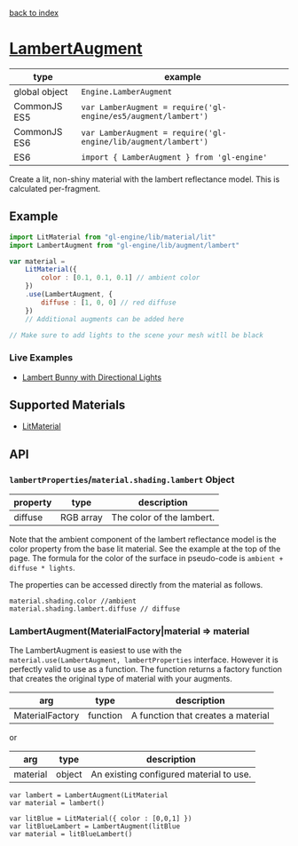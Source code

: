 [back to index](./)
# [LambertAugment](https://github.com/gl-engine/gl-engine/tree/master/lib/augment/lambert)

| type          | example |
| ------------- | ------------------------------------------------------------------ |
| global object | `Engine.LamberAugment`                                               |
| CommonJS ES5  | `var LamberAugment = require('gl-engine/es5/augment/lambert')` |
| CommonJS ES6  | `var LamberAugment = require('gl-engine/lib/augment/lambert')` |
| ES6           | `import { LamberAugment } from 'gl-engine'`                             |

Create a lit, non-shiny material with the lambert reflectance model. This is calculated per-fragment.

## Example

```js
import LitMaterial from "gl-engine/lib/material/lit"
import LambertAugment from "gl-engine/lib/augment/lambert"

var material =
	LitMaterial({
		color : [0.1, 0.1, 0.1] // ambient color
	})
	.use(LambertAugment, {
		diffuse : [1, 0, 0] // red diffuse
	})
	// Additional augments can be added here

// Make sure to add lights to the scene your mesh witll be black
```

### Live Examples

* [Lambert Bunny with Directional Lights][example-lambert]

[example-lambert]: http://requirebin.com/?gist=TatumCreative/762537ae57a22225c431

## Supported Materials

* [LitMaterial](./material-lit.md)

## API

### `lambertProperties`/`material.shading.lambert` Object

| property | type       | description |
| -------- | ---------- | ----------- |
| diffuse  | RGB array  | The color of the lambert. |

Note that the ambient component of the lambert reflectance model is the color property from the base lit
material. See the example at the top of the page. The formula for the color of the surface in pseudo-code
is `ambient + diffuse * lights`.

The properties can be accessed directly from the material as follows.

	material.shading.color //ambient
	material.shading.lambert.diffuse // diffuse

### LambertAugment(MaterialFactory|material  => material

The LambertAugment is easiest to use with the `material.use(LambertAugment, lambertProperties` interface.
However it is perfectly valid to use as a function. The function returns a factory function that creates
the original type of material with your augments.

| arg             | type     | description |
| --------------- | -------- | ----------- |
| MaterialFactory | function | A function that creates a material |

or

| arg             | type     | description |
| --------------- | -------- | ----------- |
| material        | object   | An existing configured material to use. |


```
var lambert = LambertAugment(LitMaterial
var material = lambert()
```

```
var litBlue = LitMaterial({ color : [0,0,1] })
var litBlueLambert = LambertAugment(litBlue
var material = litBlueLambert()
```

